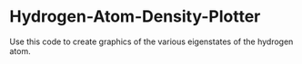 # Hydrogen-Atom-Density-Plotter

Use this code to create graphics of the various eigenstates of the hydrogen atom.

